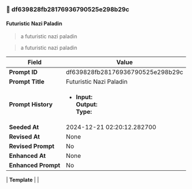 

### 📜 df639828fb28176936790525e298b29c

#### Futuristic Nazi Paladin

> a futuristic nazi paladin

> a futuristic nazi paladin

| Field          | Value                                                                                                                                                                      |
|----------------|----------------------------------------------------------------------------------------------------------------------------------------------------------------------------|
| **Prompt ID**  | df639828fb28176936790525e298b29c                                                                                                                                                            |
| **Prompt Title**  | Futuristic Nazi Paladin                                                                                                                                                            |
| **Prompt History** | <ul><li>**Input:**  <br> **Output:**  <br> **Type:** </li></ul> |
| **Seeded At** | 2024-12-21 02:20:12.282700                                                                                                                                                   |
| **Revised At** | None                                                                                                                                                   |
| **Revised Prompt** | No                                                                                                                                                                      |
| **Enhanced At** | None                                                                                                                                                  |
| **Enhanced Prompt** | No                                                                                                                                                                    |

| **Template**   |                                                                                                                                            |



